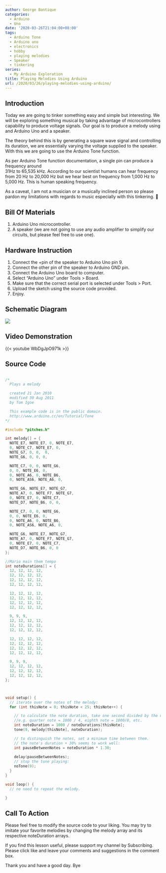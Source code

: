 ```yaml
---
author: George Bantique
categories:
  - Arduino
  - Uno
date: '2020-03-26T21:04:00+08:00'
tags:
  - Arduino Tone
  - Arduino uno
  - electronics
  - hobby
  - playing melodies
  - Speaker
  - tinkering
series:
  - My Arduino Exploration
title: Playing Melodies Using Arduino
url: /2020/03/26/playing-melodies-using-arduino/
---
```


## **Introduction**

Today we are going to tinker something easy and simple but interesting. We will be exploring something musical by taking advantage of microcontrollers capability to produce voltage signals. Our goal is to produce a melody using and Arduino Uno and a speaker.

The theory behind this is by generating a square wave signal and controlling its duration, we are essentially varying the voltage supplied to the speaker. With this we are going to use the Arduino Tone function.

As per Arduino Tone function documentation, a single pin can produce a frequency around  
31Hz to 65,535 kHz. According to our scientist humans can hear frequency from 20 Hz to 20,000 Hz but we hear best on frequency from 1,000 Hz to 5,000 Hz. This is human speaking frequency.

As a caveat, I am not a musician or a musically inclined person so please pardon my limitations with regards to music especially with this tinkering. 🙂

## **Bill Of Materials**  

1. Arduino Uno microcontroller.  
2. A speaker (we are not going to use any audio amplifier to simplify our circuits, but please feel free to use one).

## **Hardware Instruction**  

1. Connect the +pin of the speaker to Arduino Uno pin 9.  
2. Connect the other pin of the speaker to Arduino GND pin.  
3. Connect the Arduino Uno board to computer.  
4. Select “Arduino Uno” under Tools &gt; Board.  
5. Make sure that the correct serial port is selected under Tools &gt; Port.  
6. Upload the sketch using the source code provided.  
7. Enjoy.

## **Schematic Diagram**  

![](/images/Playing-Melodies-Using-Arduino-SCHEM.png)

## **Video Demonstration**  

{{< youtube WbDgJpO971k >}}

## **Source Code**

```cpp { lineNos="true" wrap="true" }

/*
  Plays a melody

  created 21 Jan 2010
  modified 30 Aug 2011
  by Tom Igoe

  This example code is in the public domain.
  http://www.arduino.cc/en/Tutorial/Tone
*/

#include "pitches.h"

int melody[] = {
  NOTE_E7, NOTE_E7, 0, NOTE_E7,
  0, NOTE_C7, NOTE_E7, 0,
  NOTE_G7, 0, 0,  0,
  NOTE_G6, 0, 0, 0,

  NOTE_C7, 0, 0, NOTE_G6,
  0, 0, NOTE_E6, 0,
  0, NOTE_A6, 0, NOTE_B6,
  0, NOTE_AS6, NOTE_A6, 0,

  NOTE_G6, NOTE_E7, NOTE_G7,
  NOTE_A7, 0, NOTE_F7, NOTE_G7,
  0, NOTE_E7, 0, NOTE_C7,
  NOTE_D7, NOTE_B6, 0, 0,

  NOTE_C7, 0, 0, NOTE_G6,
  0, 0, NOTE_E6, 0,
  0, NOTE_A6, 0, NOTE_B6,
  0, NOTE_AS6, NOTE_A6, 0,

  NOTE_G6, NOTE_E7, NOTE_G7,
  NOTE_A7, 0, NOTE_F7, NOTE_G7,
  0, NOTE_E7, 0, NOTE_C7,
  NOTE_D7, NOTE_B6, 0, 0
};

//Mario main them tempo
int noteDurations[] = {
  12, 12, 12, 12,
  12, 12, 12, 12,
  12, 12, 12, 12,
  12, 12, 12, 12,

  12, 12, 12, 12,
  12, 12, 12, 12,
  12, 12, 12, 12,
  12, 12, 12, 12,

  9, 9, 9,
  12, 12, 12, 12,
  12, 12, 12, 12,
  12, 12, 12, 12,

  12, 12, 12, 12,
  12, 12, 12, 12,
  12, 12, 12, 12,
  12, 12, 12, 12,

  9, 9, 9,
  12, 12, 12, 12,
  12, 12, 12, 12,
  12, 12, 12, 12,
};



void setup() {
  // iterate over the notes of the melody:
  for (int thisNote = 0; thisNote < 25; thisNote++) {

    // to calculate the note duration, take one second divided by the note type.
    //e.g. quarter note = 1000 / 4, eighth note = 1000/8, etc.
    int noteDuration = 1000 / noteDurations[thisNote];
    tone(9, melody[thisNote], noteDuration);

    // to distinguish the notes, set a minimum time between them.
    // the note's duration + 30% seems to work well:
    int pauseBetweenNotes = noteDuration * 1.30;
 
    delay(pauseBetweenNotes);
    // stop the tone playing:
    noTone(9);
  }
}

void loop() {
  // no need to repeat the melody.

}

```

## **Call To Action**

Please feel free to modify the source code to your liking. You may try to imitate your favorite melodies by changing the melody array and its respective noteDuration arrays.

If you find this lesson useful, please support my channel by Subscribing. Please click like and leave your comments and suggestions in the comment box.

Thank you and have a good day. Bye

